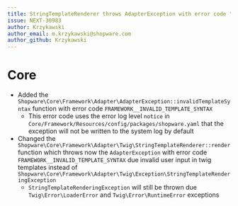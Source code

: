 ```yaml
---
title: StringTemplateRenderer throws AdapterException with error code "FRAMEWORK__INVALID_TEMPLATE_SYNTAX" due invalid template syntax
issue: NEXT-30983
author: Krzykawski
author_email: m.krzykawski@shopware.com
author_github: Krzykawski
---
```

# Core
* Added the `Shopware\Core\Framework\Adapter\AdapterException::invalidTemplateSyntax` function with error code `FRAMEWORK__INVALID_TEMPLATE_SYNTAX`
  * This error code uses the error log level `notice` in `Core/Framework/Resources/config/packages/shopware.yaml` that the exception will not be written to the system log by default
* Changed the `Shopware\Core\Framework\Adapter\Twig\StringTemplateRenderer::render` function which throws now the `AdapterException` with error code `FRAMEWORK__INVALID_TEMPLATE_SYNTAX` due invalid user input in twig templates instead of `Shopware\Core\Framework\Adapter\Twig\Exception\StringTemplateRenderingException`
  * `StringTemplateRenderingException` will still be thrown due `Twig\Error\LoaderError` and `Twig\Error\RuntimeError` exceptions
